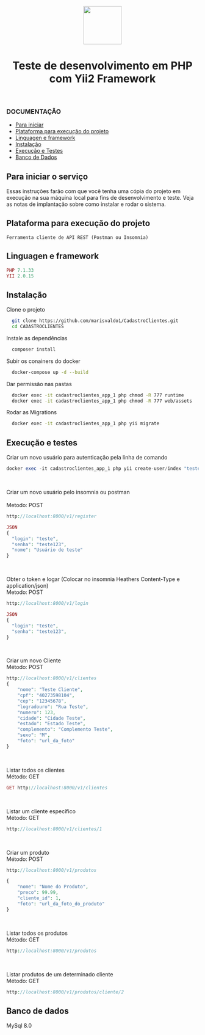 <p align="center">
    <a href="https://github.com/yiisoft" target="_blank">
        <img src="https://avatars0.githubusercontent.com/u/993323" height="100px">
    </a>
    <h1 align="center">Teste de desenvolvimento em PHP com Yii2 Framework</h1>
    <br>
</p>

### DOCUMENTAÇÃO

- [Para iniciar](#para-iniciar-o-serviço)
- [Plataforma para execução do projeto](#plataforma-para-execução-do-projeto)
- [Linguagen e framework](#Linguagen-e-framework)
- [Instalação](#Instalação)
- [Execução e Testes](#Execução-e-testes)
- [Banco de Dados](#Banco-de-dados)

## Para iniciar o serviço 
Essas instruções farão com que você tenha uma cópia do projeto em execução na sua máquina local para fins de desenvolvimento e teste. Veja as notas de implantação sobre como instalar e rodar o sistema.

## Plataforma para execução do projeto

```Browser
Ferramenta cliente de API REST (Postman ou Insomnia)
```

## Linguagen e framework

```php
PHP 7.1.33
YII 2.0.15
```

## Instalação

Clone o projeto

```bash
  git clone https://github.com/marisvaldo1/CadastroClientes.git
  cd CADASTROCLIENTES
```

Instale as dependências

```bash
  composer install
```

Subir os conainers do docker

```bash
  docker-compose up -d --build
```

Dar permissão nas pastas

```bash
  docker exec -it cadastroclientes_app_1 php chmod -R 777 runtime
  docker exec -it cadastroclientes_app_1 php chmod -R 777 web/assets
```

Rodar as Migrations

```bash
  docker exec -it cadastroclientes_app_1 php yii migrate
```

## Execução e testes

Criar um novo usuário para autenticação pela linha de comando

```php
docker exec -it cadastroclientes_app_1 php yii create-user/index "teste" "teste123" "Usuário de teste"
```
<br>

Criar um novo usuário pelo insomnia ou postman<br><br>
Metodo: POST

```php
http://localhost:8000/v1/register

JSON
{
  "login": "teste",
  "senha": "teste123",
  "nome": "Usuário de teste"
}
```
<br>

Obter o token e logar (Colocar no insomnia Heathers Content-Type e application/json)<br>
Metodo: POST

```php
http://localhost:8000/v1/login

JSON
{
  "login": "teste",
  "senha": "teste123",
}
```
<br>

Criar um novo Cliente<br>
Método: POST

```php
http://localhost:8000/v1/clientes
{
    "nome": "Teste Cliente",
    "cpf": "40273598104",
    "cep": "12345678",
    "logradouro": "Rua Teste",
    "numero": 123,
    "cidade": "Cidade Teste",
    "estado": "Estado Teste",
    "complemento": "Complemento Teste",
    "sexo": "M",
    "foto": "url_da_foto"
}
```
<br>

Listar todos os clientes<br>
Método: GET

```php
GET http://localhost:8000/v1/clientes
```
<br>

Listar um cliente específico<br>
Método: GET

```php
http://localhost:8000/v1/clientes/1
```
<br>

Criar um produto<br>
Método: POST

```php
http://localhost:8000/v1/produtos

{
    "nome": "Nome do Produto",
    "preco": 99.99,
    "cliente_id": 1,
    "foto": "url_da_foto_do_produto"
}
```
<br>

Listar todos os produtos<br>
Método: GET

```php
http://localhost:8000/v1/produtos
```
<br>

Listar produtos de um determinado cliente<br>
Método: GET

```php
http://localhost:8000/v1/produtos/cliente/2
```

## Banco de dados
MySql 8.0
```
